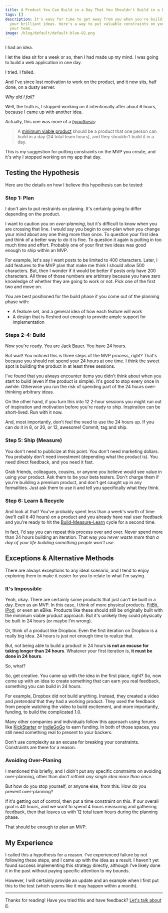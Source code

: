 ```yaml
---
title: A Product You Can Build in a Day That You Shouldn't Build in a Day
tags: []
description: It's easy for time to get away from you when you're building one of
  your brilliant ideas. Here's a way to put valuable constraints on yourself and
  your team.
image: /blog/default/default-blue-02.png
---
```


I had an idea.

I let the idea sit for a week or so, then I had made up my mind. I was going to build a web application in one day.

I tried. I failed.

And I've since lost motivation to work on the product, and it now sits, half done, on a dusty server.

_Why did I fail?_

Well, the truth is, I stopped working on it intentionally after about 6 hours, because I came up with another idea.

Actually, this one was more of a [_hypothesis_](http://en.wikipedia.org/wiki/Hypothesis):

> A [minimum viable product](http://en.wikipedia.org/wiki/Minimum_viable_product) should be a product that one person can build in a day (24 total team hours), and they shouldn't build it in a day.

This is my suggestion for putting constraints on the MVP you create, and it's why I stopped working on my app that day.

## Testing the Hypothesis

Here are the details on how I believe this hypothesis can be tested:

### Step 1: Plan

I don't aim to put restraints on planing. It's certainly going to differ depending on the product.

I want to caution you on _over-planning_, but it's difficult to know when you are crossing that line. I would say you begin to over-plan when you change your mind about any one thing more than once. To question your first idea and think of a better way to do it is fine. To question it again is putting in too much time and effort. Probably one of your first two ideas was good enough to ship within an MVP.

For example, let's say I want posts to be limited to 400 characters. Later, I add features to the MVP plan that make me think I should allow 500 characters. But, then I wonder if it would be better if posts only have 200 characters. All three of those numbers are arbitrary because you have zero knowledge of whether they are going to work or not. Pick one of the first two and move on.

You are best positioned for the build phase if you come out of the planning phase with:

- A feature set, and a general idea of how each feature will work
- A design that is fleshed out enough to provide ample support for implementation

### Steps 2-4: Build

Now you're ready. You are [Jack Bauer](https://en.wikipedia.org/wiki/Jack_Bauer). You have 24 hours.

But wait! You noticed this is three steps of the MVP process, right? That's because you should not spend your 24 hours at one time. I think the sweet spot is building the product in at least three sessions.

I've found that you always encounter items you didn't think about when you start to build (even if the product is simple). It's good to stop every once in awhile. Otherwise you run the risk of spending part of the 24 hours over-thinking arbitrary ideas.

On the other hand, if you turn this into 12 2-hour sessions you might run out of inspiration and motivation before you're ready to ship. Inspiration can be short-lived. Run with it now.

And, most importantly, don't feel the need to use the 24 hours up. If you can do it in 8, or 20, or 12, awesome! Commit, tag and ship.

### Step 5: Ship (Measure)

You don't need to publicize at this point. You don't need marketing dollars. You probably don't need investment (depending what the product is). You need direct feedback, and you need it fast.

Grab friends, colleagues, cousins, or anyone you believe would see value in using your product. Ask them to be your beta testers. Don't charge them if you're building a premium product, and don't get caught up in any formalities. Just ask them to use it and tell you specifically what they think.

### Step 6: Learn & Recycle

And look at that! You've probably spent less than a week's worth of time (we'll call it 40 hours) on a product and you already have real user feedback and you're ready to hit the [Build-Measure-Learn](http://en.wikipedia.org/wiki/Lean_startup#Build-Measure-Learn) cycle for a second time.

In fact, I'd say you can repeat this process over and over. Never spend more than 24 hours building an iteration. That way _you never waste more than a day of your life building something people won't use_.

## Exceptions & Alternative Methods

There are always exceptions to any ideal scenario, and I tend to enjoy exploring them to make it easier for you to relate to what I'm saying.

### It's Impossible

Yeah, okay. There are certainly some products that just can't be built in a day. Even as an MVP. In this case, I think of more physical products. [FitBit](http://www.fitbit.com), [iPod](https://www.apple.com/ipod), or even an eBike. Products like these should still be originally built with the minimum viable product approach. But it's unlikely they could physically be built in 24 hours (or maybe I'm wrong).

Or, think of a product like Dropbox. Even the first iteration on Dropbox is a really big idea. 24 hours is just not enough time to realize that.

But, not being able to build a product in 24 hours **is not an excuse for taking longer than 24 hours**. Whatever your first iteration is, **it must be done in 24 hours**.

So, what?

So, get creative. You came up with the idea in the first place, right? So, now come up with an idea to create something that can earn you real feedback, something you can build in 24 hours.

For example, Dropbox did not build anything. Instead, they created a video and _pretended_ that they had a working product. They used the feedback from people watching the video to build excitement, and more importantly, funding, to build the complicated 1.0.

Many other companies and individuals follow this approach using forums like [KickStarter](https://www.kickstarter.com) or [IndieGoGo](http://www.indiegogo.com) to earn funding. In both of those spaces, you still need something real to present to your backers.

Don't use complexity as an excuse for breaking your constraints. Constraints are there for a reason.

### Avoiding Over-Planing

I mentioned this briefly, and I didn't put any specific constraints on avoiding over-planning, other than _don't rethink any single idea more than once._

But how do you stop yourself, or anyone else, from this. How do you prevent over-planning?

If it's getting out of control, then put a time constraint on this. If our overall goal is 40 hours, and we want to spend 4 hours measuring and gathering feedback, then that leaves us with 12 total team hours during the planning phase.

That should be enough to plan an MVP.

## My Experience

I called this a hypothesis for a reason. I've experienced failure by not following these steps, and I came up with the idea as a result. I haven't yet found success implementing this strategy directly, although I've likely done it in the past without paying specific attention to my bounds.

However, I will certainly provide an update and an example when I first put this to the test (which seems like it may happen within a month).

---

Thanks for reading! Have you tried this and have feedback? [Let's talk about it](http://twitter.com/home?status=@seancdavis29).
